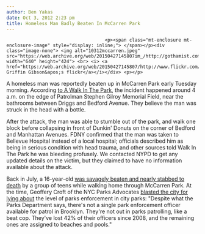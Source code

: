 ```yaml
---
author: Ben Yakas
date: Oct 3, 2012 2:23 pm
title: Homeless Man Badly Beaten In McCarren Park
---
```


	
										<p><span class="mt-enclosure mt-enclosure-image" style="display: inline;"> </span></p><div class="image-none"> <img alt="10312mccarren.jpeg" src="https://web.archive.org/web/20150427145807im_/http://gothamist.com/attachments/byakas/10312mccarren.jpeg" width="640" height="424"> <br> <i> <a href="https://web.archive.org/web/20150427145807/http://www.flickr.com/photos/charlesgriffingibson/6201379530/">Charles Griffin Gibson&apos;s flickr</a></i></div> <p></p>

<p>A homeless man was reportedly beaten up in McCarren Park early Tuesday morning. According <a href="https://web.archive.org/web/20150427145807/http://awalkintheparknyc.blogspot.com/2012/10/homeless-man-attacked-in-mccarren-park.html">to A Walk In The Park</a>, the incident happened around 4 a.m. on the edge of Patrolman Stephen Gilroy Memorial Field, near the bathrooms between Driggs and Bedford Avenue. They believe the man was struck in the head with a bottle.</p>

<p>After the attack, the man was able to stumble out of the park, and walk one block before collapsing in front of Dunkin&apos; Donuts on the corner of Bedford and Manhattan Avenues. FDNY confirmed that the man was taken to Bellevue Hospital instead of a local hospital; officials described him as being in serious condition with head trauma, and other sources told Walk In The Park he was bleeding profusely. We contacted NYPD to get any updated details on the victim, but they claimed to have no information available about the attack.</p>

<p>Back in July, a 16-year-old <a href="https://web.archive.org/web/20150427145807/http://gothamist.com/2012/07/11/teen_brutally_beaten_stabbed_while.php">was savagely beaten and nearly stabbed to death</a> by a group of teens while walking home through McCarren Park. At the time, Geoffery Croft of the NYC Parks Advocates <a href="https://web.archive.org/web/20150427145807/http://gothamist.com/2012/07/12/teen_speaks_about_getting_beaten_wi.php">blasted the city for lying about</a> the level of parks enforcement in city parks: &quot;Despite what the Parks Department says, there&apos;s not a single park enforcement officer available for patrol in Brooklyn. They&apos;re not out in parks patrolling, like a beat cop. They&apos;ve lost 42% of their officers since 2008, and the remaining ones are assigned to beaches and pools.&quot;</p>					
										
									
				